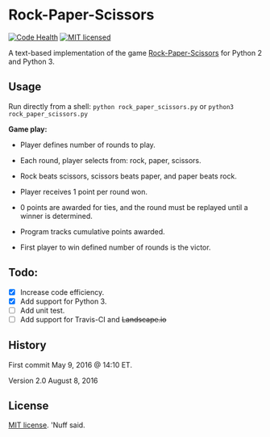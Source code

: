 # Rock-Paper-Scissors

[![Code Health](https://landscape.io/github/marshki/rock_paper_scissors/master/landscape.svg?style=flat)](https://landscape.io/github/marshki/rock_paper_scissors/master)
[![MIT licensed](https://img.shields.io/badge/license-MIT-blue.svg)](https://raw.githubusercontent.com/hyperium/hyper/master/LICENSE)

A text-based implementation of the game [Rock-Paper-Scissors](https://en.wikipedia.org/wiki/Rock%E2%80%93paper%E2%80%93scissors) for Python 2 and Python 3.


## Usage

Run directly from a shell:
`python rock_paper_scissors.py` or `python3 rock_paper_scissors.py`

**Game play:**

* Player defines number of rounds to play.

* Each round, player selects from: rock, paper, scissors.

* Rock beats scissors, scissors beats paper, and paper beats rock.

* Player receives 1 point per round won.

* 0 points are awarded for ties, and the round must be replayed until a winner is determined.

* Program tracks cumulative points awarded.

* First player to win defined number of rounds is the victor.   

## Todo:
- [x] Increase code efficiency.
- [x] Add support for Python 3.  
- [ ] Add unit test.
- [ ] Add support for Travis-CI and ~~Landscape.io~~

## History
First commit May 9, 2016 @ 14:10 ET.

Version 2.0 August 8, 2016

## License
[MIT license](https://opensource.org/licenses/MIT). 'Nuff said.
